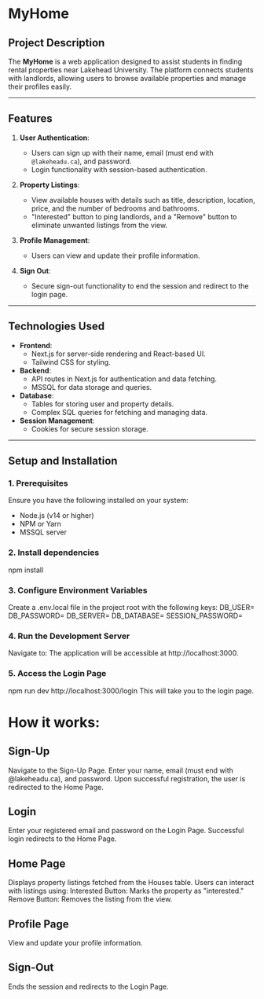 # MyHome

## Project Description
The **MyHome** is a web application designed to assist students in finding rental properties near Lakehead University. The platform connects students with landlords, allowing users to browse available properties and manage their profiles easily.

---

## Features
1. **User Authentication**:
   - Users can sign up with their name, email (must end with `@lakeheadu.ca`), and password.
   - Login functionality with session-based authentication.

2. **Property Listings**:
   - View available houses with details such as title, description, location, price, and the number of bedrooms and bathrooms.
   - "Interested" button to ping landlords, and a "Remove" button to eliminate unwanted listings from the view.

3. **Profile Management**:
   - Users can view and update their profile information.

4. **Sign Out**:
   - Secure sign-out functionality to end the session and redirect to the login page.

---

## Technologies Used
- **Frontend**:
  - Next.js for server-side rendering and React-based UI.
  - Tailwind CSS for styling.
- **Backend**:
  - API routes in Next.js for authentication and data fetching.
  - MSSQL for data storage and queries.
- **Database**:
  - Tables for storing user and property details.
  - Complex SQL queries for fetching and managing data.
- **Session Management**:
  - Cookies for secure session storage.

---

## Setup and Installation

### 1. Prerequisites
Ensure you have the following installed on your system:
- Node.js (v14 or higher)
- NPM or Yarn
- MSSQL server

### 2. Install dependencies
npm install

### 3. Configure Environment Variables
Create a .env.local file in the project root with the following keys:
DB_USER=<your-database-username>
DB_PASSWORD=<your-database-password>
DB_SERVER=<your-database-server>
DB_DATABASE=<your-database-name>
SESSION_PASSWORD=<your-session-password>

### 4. Run the Development Server
Navigate to:
The application will be accessible at http://localhost:3000.

### 5. Access the Login Page
npm run dev
http://localhost:3000/login
This will take you to the login page.

# How it works:
## Sign-Up
Navigate to the Sign-Up Page.
Enter your name, email (must end with @lakeheadu.ca), and password.
Upon successful registration, the user is redirected to the Home Page.

## Login
Enter your registered email and password on the Login Page.
Successful login redirects to the Home Page.

## Home Page
Displays property listings fetched from the Houses table.
Users can interact with listings using:
Interested Button: Marks the property as "interested."
Remove Button: Removes the listing from the view.

## Profile Page
View and update your profile information.

## Sign-Out
Ends the session and redirects to the Login Page.